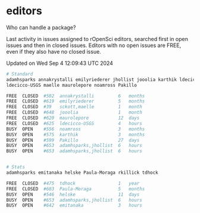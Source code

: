# editors

Who can handle a package?

Last activity in issues assigned to rOpenSci editors, searched first in open
issues and then in closed issues. Editors with no open issues are FREE, even if
they also have no closed issue.


Updated on Wed Sep 4 12:09:43 UTC 2024

```bash
# Standard
adamhsparks annakrystalli emilyriederer jhollist jooolia karthik ldecicco
ldecicco-USGS maelle maurolepore noamross Pakillo

FREE  CLOSED  #502  annakrystalli         6   months
FREE  CLOSED  #619  emilyriederer         5   months
FREE  CLOSED  #39   sckott,maelle         1   month
FREE  CLOSED  #648  jooolia               1   month
FREE  CLOSED  #620  maurolepore           12  days
FREE  CLOSED  #625  ldecicco-USGS         4   hours
BUSY  OPEN    #556  noamross              3   months
BUSY  OPEN    #575  karthik               3   months
BUSY  OPEN    #599  Pakillo               27  days
BUSY  OPEN    #653  adamhsparks,jhollist  6   hours
BUSY  OPEN    #653  adamhsparks,jhollist  6   hours


# Stats
adamhsparks emitanaka helske Paula-Moraga rkillick tdhock

FREE  CLOSED  #475  tdhock                1   year
FREE  CLOSED  #603  Paula-Moraga          5   months
BUSY  OPEN    #546  helske                11  days
BUSY  OPEN    #653  adamhsparks,jhollist  6   hours
BUSY  OPEN    #642  emitanaka             3   hours
```

